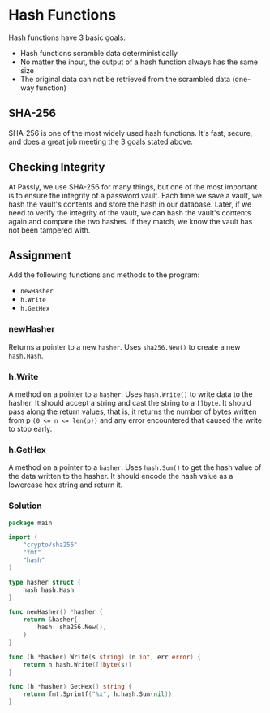 # Hash Functions

Hash functions have 3 basic goals:

- Hash functions scramble data deterministically
- No matter the input, the output of a hash function always has the same size
- The original data can not be retrieved from the scrambled data (one-way function)

## SHA-256

SHA-256 is one of the most widely used hash functions. It's fast, secure, and does a great job meeting the 3 goals stated above.

## Checking Integrity

At Passly, we use SHA-256 for many things, but one of the most important is to ensure the integrity of a password vault. Each time we save a vault, we hash the vault's contents and store the hash in our database. Later, if we need to verify the integrity of the vault, we can hash the vault's contents again and compare the two hashes. If they match, we know the vault has not been tampered with.

## Assignment

Add the following functions and methods to the program:

- `newHasher`
- `h.Write`
- `h.GetHex`

### newHasher

Returns a pointer to a new `hasher`. Uses `sha256.New()` to create a new `hash.Hash`.

### h.Write

A method on a pointer to a `hasher`. Uses `hash.Write()` to write data to the hasher. It should accept a string and cast the string to a `[]byte`. It should pass along the return values, that is, it returns the number of bytes written from p `(0 <= n <= len(p))` and any error encountered that caused the write to stop early.

### h.GetHex

A method on a pointer to a `hasher`. Uses `hash.Sum()` to get the hash value of the data written to the hasher. It should encode the hash value as a lowercase hex string and return it.

### Solution

```go
package main

import (
	"crypto/sha256"
	"fmt"
	"hash"
)

type hasher struct {
	hash hash.Hash
}

func newHasher() *hasher {
	return &hasher{
		hash: sha256.New(),
	}
}

func (h *hasher) Write(s string) (n int, err error) {
	return h.hash.Write([]byte(s))
}

func (h *hasher) GetHex() string {
	return fmt.Sprintf("%x", h.hash.Sum(nil))
}
```